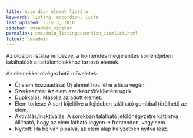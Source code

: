 ```yaml
---
title: Accordion elemek listája
keywords: listing, accordion, lista
last_updated: July 3, 2016
sidebar: cmsadmin_sidebar
permalink: cmsadmin_listingaccordion_itemlist.html
folder: cmsadmin
---
```


Az oldalon listába rendezve, a frontendes megjelenítés sorrendjében találhatóak a tartalomblokkhoz tartozó elemek.

Az elemekkel elvégezhető műveletek:

* Új elem hozzáadása: Új elemet hoz létre a lista végén.
* Szerkesztés: Az elem szerkesztőfelületére ugrik
* Duplikálás: Másolja az adott elemet.
* Elem törlése: A sort kijelölve a fejlécben található gombbal törölhető az elem.
* Aktiválás/inaktiválás: A sorokban található jelölőnégyzetre kattintva állítható, hogy az elem látható legyen-e frontenden, vagy sem.
* Nyitott: Ha be van pipálva, az elem alap helyzetben nyitva lesz.

